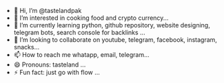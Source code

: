 - 👋 Hi, I’m @tastelandpak
- 👀 I’m interested in cooking food and crypto currency...
- 🌱 I’m currently learning python, github repository, website designing, telegram bots, search console for backlinks ...
- 💞️ I’m looking to collaborate on  youtube, telegram, facebook, instagram, snacks...
- 📫 How to reach me whatapp, email, telegram...
- 😄 Pronouns: tasteland ...
- ⚡ Fun fact: just go with flow ...

<!---
tastelandpak/tastelandpak is a ✨ special ✨ repository because its `README.md` (this file) appears on your GitHub profile.
You can click the Preview link to take a look at your changes.
--->
